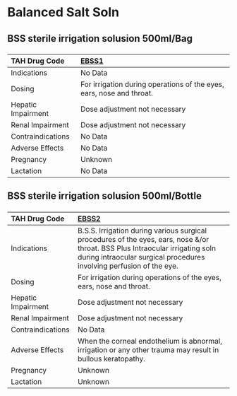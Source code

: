 # Balanced Salt Soln

## BSS sterile irrigation solusion 500ml/Bag

##### 

| TAH Drug Code      | [EBSS1](https://www.tahsda.org.tw/drugs/hissearch.php?drug_code=EBSS1)   |
|:-------------------|:-------------------------------------------------------------------------|
| Indications        | No Data                                                                  |
| Dosing             | For irrigation during operations of the eyes, ears, nose and throat.     |
| Hepatic Impairment | Dose adjustment not necessary                                            |
| Renal Impairment   | Dose adjustment not necessary                                            |
| Contraindications  | No Data                                                                  |
| Adverse Effects    | No Data                                                                  |
| Pregnancy          | Unknown                                                                  |
| Lactation          | No Data                                                                  |

## BSS sterile irrigation solusion 500ml/Bottle

##### 

| TAH Drug Code      | [EBSS2](https://www.tahsda.org.tw/drugs/hissearch.php?drug_code=EBSS2)                                                                                                                                |
|:-------------------|:------------------------------------------------------------------------------------------------------------------------------------------------------------------------------------------------------|
| Indications        | B.S.S. Irrigation during various surgical procedures of the eyes, ears, nose &/or throat. BSS Plus Intraocular irrigating soln during intraocular surgical procedures involving perfusion of the eye. |
| Dosing             | For irrigation during operations of the eyes, ears, nose and throat.                                                                                                                                  |
| Hepatic Impairment | Dose adjustment not necessary                                                                                                                                                                         |
| Renal Impairment   | Dose adjustment not necessary                                                                                                                                                                         |
| Contraindications  | No Data                                                                                                                                                                                               |
| Adverse Effects    | When the corneal endothelium is abnormal, irrigation or any other trauma may result in bullous keratopathy.                                                                                           |
| Pregnancy          | Unknown                                                                                                                                                                                               |
| Lactation          | Unknown                                                                                                                                                                                               |

